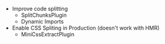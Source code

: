 * Improve code splitting
    * SplitChunksPlugin
    * Dynamic Imports
* Enable CSS Spliting in Production (doesn't work with HMR)
    * MiniCssExtractPlugin